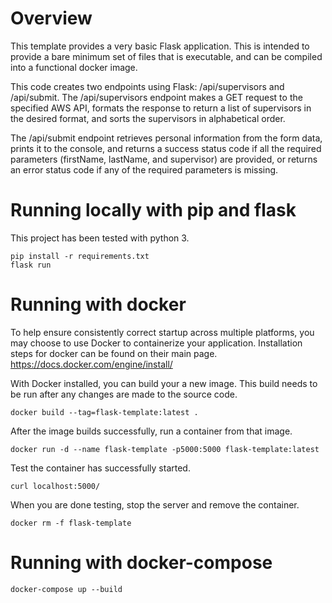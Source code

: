 # Overview
This template provides a very basic Flask application. This is intended to provide a bare minimum set of files that is executable, and can be compiled into a functional docker image.

This code creates two endpoints using Flask: /api/supervisors and /api/submit. 
The /api/supervisors endpoint makes a GET request to the specified AWS API, 
formats the response to return a list of supervisors in the desired format, 
and sorts the supervisors in alphabetical order. 

The /api/submit endpoint retrieves personal information from the form data, prints it to the console, 
and returns a success status code if all the required parameters (firstName, lastName, and supervisor) 
are provided, or returns an error status code if any of the required parameters is missing.


# Running locally with pip and flask
This project has been tested with python 3.
```
pip install -r requirements.txt
flask run
```

# Running with docker
To help ensure consistently correct startup across multiple platforms, you may choose to use Docker to containerize your application.  Installation steps for docker can be found on their main page.
https://docs.docker.com/engine/install/

With Docker installed, you can build your a new image. This build needs to be run after any changes are made to the source code.
```
docker build --tag=flask-template:latest .
```

After the image builds successfully, run a container from that image.
```
docker run -d --name flask-template -p5000:5000 flask-template:latest
```

Test the container has successfully started.
```
curl localhost:5000/
```

When you are done testing, stop the server and remove the container.
```
docker rm -f flask-template
```

# Running with docker-compose
```
docker-compose up --build
```